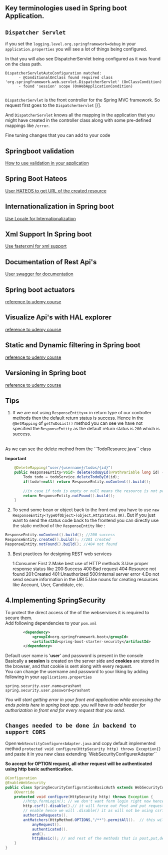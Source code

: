 ## Key terminologies used in Spring boot Application.

`Dispatcher Servlet`
--
if you set the `logging.level.org.springframework=debug` in your `application.properties` you will see a lot of things being configured.

In that you will also see DispatcherServlet being configured as it was found on the class path.

```
DispatcherServletAutoConfiguration matched:
      - @ConditionalOnClass found required class 'org.springframework.web.servlet.DispatcherServlet' (OnClassCondition)
      - found 'session' scope (OnWebApplicationCondition)
      
```

`DispatcherServlet` is the front controller for the Spring MVC framework. So request first goes to the `DispatcherServlet` [/].

And `DispatcherServlet` knows all the mapping in the application that you might have created in the controller class along with some pre-defined mappings like `/error`.

Fine tuning changes that you can add to your code

Springboot validation
--

[How to use validation in your application](validationReadme.md)

Spring Boot Hateos
--

[User HATEOS to get URL of the created resource ](https://www.udemy.com/course/microservices-with-spring-boot-and-spring-cloud/learn/lecture/8005652#overview)

Internationalization in Spring boot
-
[Use Locale for Internationalization](Internationalization.md)

Xml Support In Spring boot
--
[Use fasterxml for xml support](XmlSupport.md)

Documentation of Rest Api's
-
[User swagger for documentation](swaggerDocumentation.md)

Spring boot actuators
-

[reference to udemy course](https://www.udemy.com/course/microservices-with-spring-boot-and-spring-cloud/learn/lecture/8005670#overview)

Visualize Api's with HAL explorer
-
[reference to udemy course](https://www.udemy.com/course/microservices-with-spring-boot-and-spring-cloud/learn/lecture/26692956#overview)

Static and Dynamic filtering in Spring boot
--
[reference to udemy course ](https://www.udemy.com/course/microservices-with-spring-boot-and-spring-cloud/learn/lecture/8005674#overview)

Versioning in Spring boot
--
[reference to udemy course](https://www.udemy.com/course/microservices-with-spring-boot-and-spring-cloud/learn/lecture/8005680#overview)

Tips
---

1. If we are not using ``ResponseEntity<>`` in return type of our controller methods then the default return status is success.
Hence in the ``@GetMapping`` of ``getToDoList()`` method you can see we have not specified the ``ResponseEntity`` as the default return status is ``200`` which is success. 
<br>
As we can see the delete method from the ``TodoResource.java`` class

**Important**

```java
	@DeleteMapping("user/{username}/todos/{id}")
	public ResponseEntity<Void> deleteTodoById(@PathVariable long id) {
		Todo todo = todoService.deleteTodoById(id);
		if(todo!=null) return ResponseEntity.noContent().build();
		
		//in case if todo is empty or null means the resource is not present then return notfound status
		return ResponseEntity.notFound().build();
	}
```
2. To send some bean or object back to the front end you have to use ``new ResponseEntity<TypeOfObject>(object,HttpStatus.OK)``.
But if you just want to send the status code back to the frontend you can directly use the static method of the ``ResponseEntity`` like :

```java
ResponseEntity.noContent().build(); //200 success
ResponseEntity.created().build(); //201 created
ResponseEntity.notFound().build(); //404 not found
```

3. Best practices for designing REST web services <br>

	1.Consumer First
	2.Make best use of HTTP methods
	3.Use proper response status like
		200:Success
		400:Bad request
		404:Resource not found
		201:Created
		401:Unauthorized
		500:Internal server error
	4.Do not send secure information in the URI
	5.Use nouns for creating resources like Account, User, Candidate, etc.
	
4.Implementing SpringSecurity
---

To protect the direct access of the of the webservices it is required to secure them.
<br>
Add following dependencies to your ``pom.xml``

```xml
		<dependency>
			<groupId>org.springframework.boot</groupId>
			<artifactId>spring-boot-starter-security</artifactId>
		</dependency>
```
Default user name is '**user**' and password is present in the console<br>
Basically a **session** is created on the server side and **cookies** are stored in the browser, and that cookie is sent along with every request.
<br>
You can change the username and password to your liking by adding following in your ``applications.properties``

```.properties
spring.security.user.name=prashant
spring.security.user.password=prashant
```
_You will start getting error in your front end application while accessing the ends points here in spring boot app._
_you will have to add header for authorization in front end for every request that you send._

`Changes needed to be done in backend to support CORS`
--

Open  `WebSecutityConfigurerAdapter.java` and copy default implemented method  `protected void configure(HttpSecurity http) throws Exception{}` and paste it in you new class extending `WebSecurityConfigurerAdapter``

**So accept for OPTION request, all other request will be authenticated using http basic authentication.**


```java
@Configuration
@EnableWebSecurity
public class SpringSecurityConfigurationBasicAuth extends WebSecurityConfigurerAdapter {
	@Override
	protected void configure(HttpSecurity http) throws Exception {
		//http.formLogin(); // we don't want form login right now hence we have disabled it for now .
		http.csrf().disable().// it will force out Post and put request to have something called as csrf token, it is by default 
		// enable hence we will .disable() it as will not be using csrf tokens but we will be using jwt token.
		authorizeRequests().
		antMatchers(HttpMethod.OPTIONS,"/**").permitAll().	// this will allow any url of option type to be Processed instead of blocking it.
        	anyRequest().
        	authenticated().
        	and().
        	httpBasic(); // and rest of the methods that is post,put,delete and get need to be authenticated using http basic authentication.
	}
}

```

